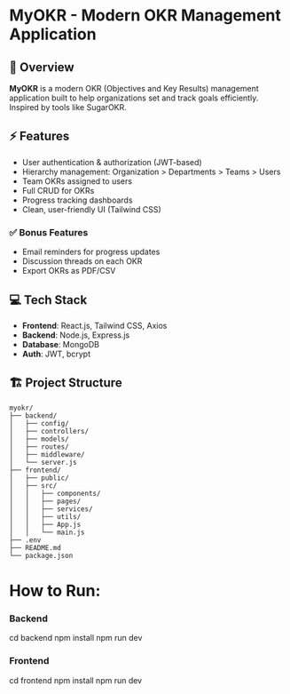 # MyOKR - Modern OKR Management Application

## 🚀 Overview

**MyOKR** is a modern OKR (Objectives and Key Results) management application built to help organizations set and track goals efficiently. Inspired by tools like SugarOKR.

## ⚡ Features

- User authentication & authorization (JWT-based)
- Hierarchy management: Organization > Departments > Teams > Users
- Team OKRs assigned to users
- Full CRUD for OKRs
- Progress tracking dashboards
- Clean, user-friendly UI (Tailwind CSS)

### ✅ Bonus Features

- Email reminders for progress updates
- Discussion threads on each OKR
- Export OKRs as PDF/CSV

## 💻 Tech Stack

- **Frontend**: React.js, Tailwind CSS, Axios
- **Backend**: Node.js, Express.js
- **Database**: MongoDB
- **Auth**: JWT, bcrypt

## 🏗️ Project Structure
```
myokr/
├── backend/
│   ├── config/
│   ├── controllers/
│   ├── models/
│   ├── routes/
│   ├── middleware/
│   └── server.js
├── frontend/
│   ├── public/
│   ├── src/
│   │   ├── components/
│   │   ├── pages/
│   │   ├── services/
│   │   ├── utils/
│   │   ├── App.js
│   │   └── main.js
├── .env
├── README.md
└── package.json 
```
# How to Run:

### Backend
cd backend
npm install
npm run dev


### Frontend
cd frontend
npm install
npm run dev
